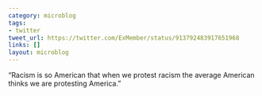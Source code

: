 ```yaml
---
category: microblog
tags:
- twitter
tweet_url: https://twitter.com/ExMember/status/913792483917651968
links: []
layout: microblog
---
```

“Racism is so American that when we protest racism the average American thinks we are protesting America.”
